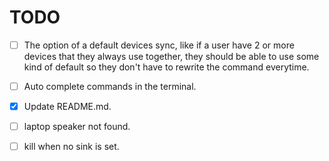 # TODO

- [ ] The option of a default devices sync, like if a user have 2 or more devices that they always use together, they should be able to use some kind of default so they don't have to rewrite the command everytime.
- [ ] Auto complete commands in the terminal.
- [x] Update README.md.
- [ ] laptop speaker not found.
- [ ] kill when no sink is set.

